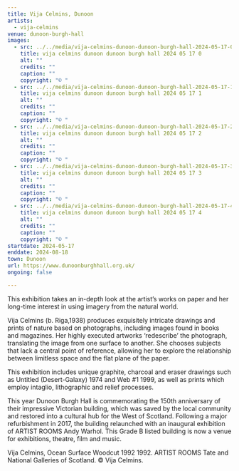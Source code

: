 ```yaml
---
title: Vija Celmins, Dunoon
artists:
  - vija-celmins
venue: dunoon-burgh-hall
images:
  - src: ../../media/vija-celmins-dunoon-dunoon-burgh-hall-2024-05-17-0.webp
    title: vija celmins dunoon dunoon burgh hall 2024 05 17 0
    alt: ""
    credits: ""
    caption: ""
    copyright: "© "
  - src: ../../media/vija-celmins-dunoon-dunoon-burgh-hall-2024-05-17-1.webp
    title: vija celmins dunoon dunoon burgh hall 2024 05 17 1
    alt: ""
    credits: ""
    caption: ""
    copyright: "© "
  - src: ../../media/vija-celmins-dunoon-dunoon-burgh-hall-2024-05-17-2.webp
    title: vija celmins dunoon dunoon burgh hall 2024 05 17 2
    alt: ""
    credits: ""
    caption: ""
    copyright: "© "
  - src: ../../media/vija-celmins-dunoon-dunoon-burgh-hall-2024-05-17-3.webp
    title: vija celmins dunoon dunoon burgh hall 2024 05 17 3
    alt: ""
    credits: ""
    caption: ""
    copyright: "© "
  - src: ../../media/vija-celmins-dunoon-dunoon-burgh-hall-2024-05-17-4.webp
    title: vija celmins dunoon dunoon burgh hall 2024 05 17 4
    alt: ""
    credits: ""
    caption: ""
    copyright: "© "
startdate: 2024-05-17
enddate: 2024-08-18
town: Dunoon
url: https://www.dunoonburghhall.org.uk/
ongoing: false

---
```


This exhibition takes an in-depth look at the artist’s works on paper and her long-time interest in using imagery from the natural world.

Vija Celmins (b. Riga,1938) produces exquisitely intricate drawings and prints of nature based on photographs, including images found in books and magazines. Her highly executed artworks ‘redescribe’ the photograph, translating the image from one surface to another. She chooses subjects that lack a central point of reference, allowing her to explore the relationship between limitless space and the flat plane of the paper.

This exhibition includes unique graphite, charcoal and eraser drawings such as Untitled (Desert-Galaxy) 1974 and Web #1 1999, as well as prints which employ intaglio, lithographic and relief processes.

This year Dunoon Burgh Hall is commemorating the 150th anniversary of their impressive Victorian building, which was saved by the local community and restored into a cultural hub for the West of Scotland. Following a major refurbishment in 2017, the building relaunched with an inaugural exhibition of ARTIST ROOMS Andy Warhol. This Grade B listed building is now a venue for exhibitions, theatre, film and music.

Vija Celmins, Ocean Surface Woodcut 1992 1992. ARTIST ROOMS Tate and National Galleries of Scotland. © Vija Celmins.